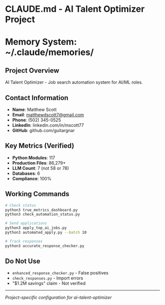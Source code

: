 # CLAUDE.md - AI Talent Optimizer Project

# Memory System: ~/.claude/memories/

## Project Overview
AI Talent Optimizer - Job search automation system for AI/ML roles.

## Contact Information
- **Name**: Matthew Scott
- **Email**: matthewdscott7@gmail.com
- **Phone**: (502) 345-0525
- **LinkedIn**: linkedin.com/in/mscott77
- **GitHub**: github.com/guitargnar

## Key Metrics (Verified)
- **Python Modules**: 117
- **Production Files**: 86,279+
- **LLM Count**: 7 (not 58 or 78)
- **Databases**: 6
- **Compliance**: 100%

## Working Commands
```bash
# Check status
python3 true_metrics_dashboard.py
python3 check_automation_status.py

# Send applications
python3 apply_top_ai_jobs.py
python3 automated_apply.py --batch 10

# Track responses
python3 accurate_response_checker.py
```

## Do Not Use
- `enhanced_response_checker.py` - False positives
- `check_responses.py` - Import errors
- "$1.2M savings" claim - Not verified

---

*Project-specific configuration for ai-talent-optimizer*